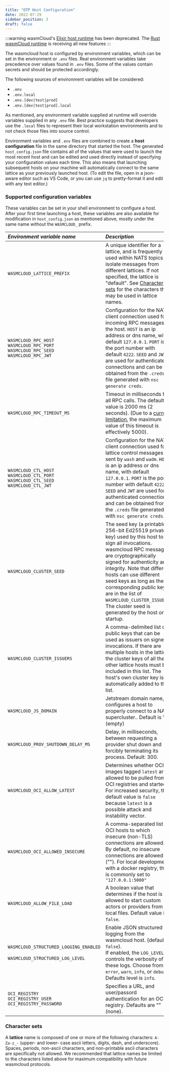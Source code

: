 ```yaml
---
title: "OTP Host Configuration"
date: 2022-07-29
sidebar_position: 3
draft: false
---
```


:::warning
wasmCloud's [Elixir host runtime](https://github.com/wasmcloud/wasmcloud-otp) has been deprecated. The [Rust wasmCloud runtime](https://github.com/wasmCloud/wasmCloud) is receiving all new features
:::

The wasmcloud host is configured by environment variables, which can be set in the environment or `.env` files.
Real environment variables take precedence over values found in `.env` files.
Some of the values contain secrets and should be protected accordingly.

The following sources of environment variables will be considered:

- `.env`
- `.env.local`
- `.env.[dev|test|prod]`
- `.env.[dev|test|prod].local`

As mentioned, any environment variable supplied at runtime will override variables supplied in any `.env` file. Best practice suggests that developers use the `.local` files to represent their local workstation environments and to not check those files into source control.

Environment variables and `.env` files are combined to create a **host configuration** file in the same directory that started the host. The generated `host_config.json` file contains all of the values that were used to launch the most recent host and can be edited and used directly instead of specifying your configuration values each time. This also means that launching subsequent hosts on your machine will automatically connect to the same lattice as your previously launched host.
(To edit the file, open in a json-aware editor such as VS Code, or you can use `jq` to pretty-format it and edit with any text editor.)

### Supported configuration variables

These variables can be set in your shell environment to configure a host. After your first time launching a host, these variables are also available for modification in `host_config.json` as mentioned above, mostly under the same name without the `WASMCLOUD_` prefix.

| _Environment variable name_                                                                                        | _Description_                                                                                                                                                                                                                                                                                                                                                                                |
| :----------------------------------------------------------------------------------------------------------------- | :------------------------------------------------------------------------------------------------------------------------------------------------------------------------------------------------------------------------------------------------------------------------------------------------------------------------------------------------------------------------------------------- |
| `WASMCLOUD_LATTICE_PREFIX`                                                                                         | A unique identifier for a lattice, and is frequently used within NATS topics to isolate messages from different lattices. If not specified, the lattice is "default". See [Character sets](../lattice-protocols/name/#character-sets) for the characters that may be used in lattice names.                                                              |
| `WASMCLOUD_RPC_HOST`<br/>`WASMCLOUD_RPC_PORT`<br/>`WASMCLOUD_RPC_SEED`<br/>`WASMCLOUD_RPC_JWT`                     | Configuration for the NATS client connection used for incoming RPC messages to the host. `HOST` is an ip address or dns name, with default `127.0.0.1`. `PORT` is the port number with default `4222`. `SEED` and `JWT` are used for authenticated connections and can be obtained from the `.creds` file generated with `nsc generate creds`.                                               |
| `WASMCLOUD_RPC_TIMEOUT_MS`                                                                                         | Timeout in milliseconds for all RPC calls. The default value is 2000 ms (2 seconds). (Due to a [current limitation](https://github.com/wasmCloud/wasmcloud-otp/issues/397), the maximum value of this timeout is effectively 5000).                                                                                                                                                          |
| `WASMCLOUD_CTL_HOST`<br/>`WASMCLOUD_CTL_PORT`<br/>`WASMCLOUD_CTL_SEED`<br/>`WASMCLOUD_CTL_JWT`                     | Configuration for the NATS client connection used for lattice control messages sent by `wash` and `wadm`. `HOST` is an ip address or dns name, with default `127.0.0.1`. `PORT` is the port number with default `4222`. `SEED` and `JWT` are used for authenticated connections and can be obtained from the `.creds` file generated with `nsc generate creds`.                              |
| `WASMCLOUD_CLUSTER_SEED`                                                                                           | The seed key (a printable 256-bit Ed25519 private key) used by this host to sign all invocations. wasmcloud RPC messages are cryptographically signed for authenticity and integrity. Note that different hosts can use different seed keys as long as their corresponding public keys are in the list of `WASMCLOUD_CLUSTER_ISSUERS`. The cluster seed is generated by the host on startup. |
| `WASMCLOUD_CLUSTER_ISSUERS`                                                                                        | A comma-delimited list of public keys that can be used as issuers on signed invocations. If there are multiple hosts in the lattice, the cluster keys of all the other lattice hosts must be included in this list. The host's own cluster key is automatically added to this list.                                                                                                          |
| `WASMCLOUD_JS_DOMAIN`                                                                                              | Jetstream domain name, configures a host to properly connect to a NATS supercluster.. Default is "" (empty)                                                                                                                                                                                                                                                                                  |
| `WASMCLOUD_PROV_SHUTDOWN_DELAY_MS`                                                                                 | Delay, in milliseconds, between requesting a provider shut down and forcibly terminating its process. Default: 300.                                                                                                                                                                                                                                                                          |
| `WASMCLOUD_OCI_ALLOW_LATEST`                                                                                       | Determines whether OCI images tagged `latest` are allowed to be pulled from OCI registries and started. For increased security, the default value is `false` because `latest` is a possible attack and instability vector.                                                                                                                                                                   |
| `WASMCLOUD_OCI_ALLOWED_INSECURE`                                                                                   | A comma-separated list of OCI hosts to which insecure (non-TLS) connections are allowed. By default, no insecure connections are allowed (""). For local development with a docker registry, this is commonly set to `"127.0.0.1:5000"`                                                                                                                                                      |
| `WASMCLOUD_ALLOW_FILE_LOAD`                                                                                   | A boolean value that determines if the host is allowed to start custom actors or providers from local files. Default value is `false`.                                                                                                                                                     |
| `WASMCLOUD_STRUCTURED_LOGGING_ENABLED` <br/><br/> `WASMCLOUD_STRUCTURED_LOG_LEVEL`                                 | Enable JSON structured logging from the wasmcloud host. (default `false`). <br/>If enabled, the `LOG_LEVEL` controls the verbosity of these logs. Choose from `error`, `warn`, `info`, or `debug`. Defaults level is `info`.                                                                                                                                                                 |
| `OCI_REGISTRY` <br/> `OCI_REGISTRY_USER` <br/> `OCI_REGISTRY_PASSWORD`                                             | Specifies a URL, and user/passord authentication for an OCI registry. Defaults are "" (none).                                                                                                                                                                                                                                                                                                |

### Character sets

A **lattice** name is composed of one or more of the following characters: `A-Za-z_-` (upper- and lower- case ascii letters, digits, dash, and underscore). Spaces, periods, non-ascii characters, and non-printable ascii characters are specifically not allowed.
We recommended that lattice names be limited to the characters listed above for maximum compatibility with future wasmcloud protocols.
